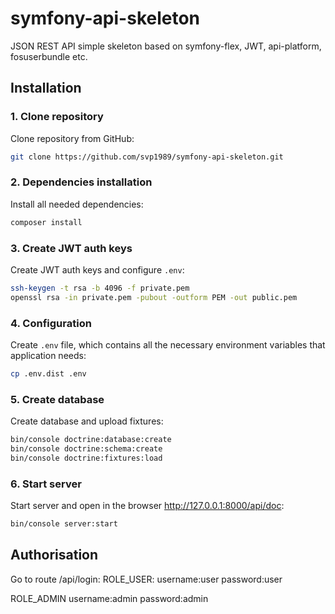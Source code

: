 # symfony-api-skeleton
 JSON REST API simple skeleton based on symfony-flex, JWT, api-platform, fosuserbundle etc.

## Installation

### 1. Clone repository

Clone repository from GitHub:

```bash
git clone https://github.com/svp1989/symfony-api-skeleton.git
```

### 2. Dependencies installation

Install all needed dependencies:

```bash
composer install
```

### 3. Create JWT auth keys

Create JWT auth keys and configure `.env`:

```bash
ssh-keygen -t rsa -b 4096 -f private.pem
openssl rsa -in private.pem -pubout -outform PEM -out public.pem

```


### 4. Configuration

Create `.env` file, which contains all the necessary
environment variables that application needs:

```bash
cp .env.dist .env
```

### 5. Create database

Create database and upload fixtures:

```bash
bin/console doctrine:database:create 
bin/console doctrine:schema:create
bin/console doctrine:fixtures:load
```
### 6. Start server

Start server and open in the browser http://127.0.0.1:8000/api/doc:

```bash
bin/console server:start
```
## Authorisation

Go to route /api/login:
ROLE_USER:
    username:user
    password:user
    
ROLE_ADMIN
    username:admin
    password:admin
